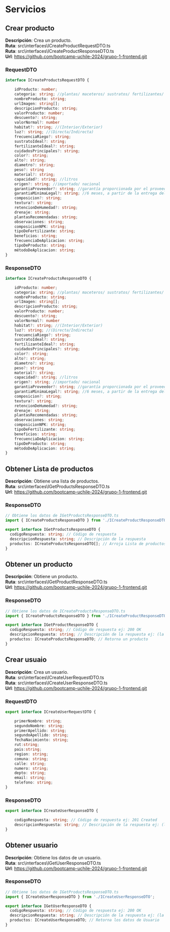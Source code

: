 # Servicios

## Crear producto

__Descripción__: Crea un producto. <br>
__Ruta__: src\interfaces\ICreateProductRequestDTO.ts<br>
__Ruta__: src\interfaces\ICreateProductResponseDTO.ts<br>
__Url__: https://github.com/bootcamp-uchile-2024/grupo-1-frontend.git<br>

### RequestDTO

```typescript
interface ICreateProductsRequestDTO {

    idProducto: number;
    categoria: string; //plantas/ maceteros/ sustratos/ fertilizantes/ controldeplagas
    nombreProducto: string;
    urlImagen: string[];
    descripcionProducto: string;
    valorProducto: number;
    descuento?: string;
    valorNormal?: number
    habitat?: string; //(Interior/Exterior)
    luz?: string; //(Directa/Indirecta)
    frecuenciaRiego?: string;
    sustratoIdeal?: string;
    fertilizanteIdeal?: string;
    cuidadosPrincipales?: string;
    color?: string;
    alto?: string;
    diametro?: string;
    peso?: string
    material?: string;
    capacidad?: string; //litros
    origen?: string; //importado/ nacional
    garantiaProveedor?: string; //garantía proporcionada por el proveedor 1 año/ 2 años/10 años etc
    garantiaMinimaLegal?: string; //6 meses, a partir de la entrega del producto.
    composicion?: string;
    textura?: string;
    retencionDeHumedad?: string;
    drenaje: string;
    plantasRecomendadas: string;
    observaciones: string;
    composicionNPK: string;
    tipoDeFertilizante: string;
    beneficios: string;
    frecuenciaDeAplicacion: string;
    tipoDeProducto: string;
    métodoDeAplicacion: string;
}

```

### ResponseDTO

```typescript
interface ICreateProductsResponseDTO {

    idProducto: number;
    categoria: string; //plantas/ maceteros/ sustratos/ fertilizantes/ controldeplagas
    nombreProducto: string;
    urlImagen: string[];
    descripcionProducto: string;
    valorProducto: number;
    descuento?: string;
    valorNormal?: number
    habitat?: string; //(Interior/Exterior)
    luz?: string; //(Directa/Indirecta)
    frecuenciaRiego?: string;
    sustratoIdeal?: string;
    fertilizanteIdeal?: string;
    cuidadosPrincipales?: string;
    color?: string;
    alto?: string;
    diametro?: string;
    peso?: string
    material?: string;
    capacidad?: string; //litros
    origen?: string; //importado/ nacional
    garantiaProveedor?: string; //garantía proporcionada por el proveedor 1 año/ 2 años/10 años etc
    garantiaMinimaLegal?: string; //6 meses, a partir de la entrega del producto.
    composicion?: string;
    textura?: string;
    retencionDeHumedad?: string;
    drenaje: string;
    plantasRecomendadas: string;
    observaciones: string;
    composicionNPK: string;
    tipoDeFertilizante: string;
    beneficios: string;
    frecuenciaDeAplicacion: string;
    tipoDeProducto: string;
    métodoDeAplicacion: string;
}
```

## Obtener Lista de productos

__Descripción__: Obtiene una lista de productos. <br>
__Ruta__: src\interfaces\IGetProductsResponseDTO.ts<br>
__Url__: https://github.com/bootcamp-uchile-2024/grupo-1-frontend.git<br>

### ResponseDTO

```typescript
// Obtiene los datos de IGetProductsResponseDTO.ts
import { ICreateProductsResponseDTO } from './ICreateProductResponseDTO';

export interface IGetProductsResponseDTO {
  codigoRespuesta: string; // Código de respuesta
  descripcionRespuesta: string; // Descripción de la respuesta
  productos: ICreateProductsResponseDTO[]; // Arroja Lista de productos
}
```

## Obtener un producto

__Descripción__: Obtiene un producto. <br>
__Ruta__: src\interfaces\IGetProductResponseDTO.ts<br>
__Url__: https://github.com/bootcamp-uchile-2024/grupo-1-frontend.git<br>

### ResponseDTO

```typescript
// Obtiene los datos de ICreateProductsResponseDTO.ts
import { ICreateProductsResponseDTO } from './ICreateProductResponseDTO';

export interface IGetProductResponseDTO {
  codigoRespuesta: string; // Código de respuesta ej: 200 OK
  descripcionRespuesta: string; // Descripción de la respuesta ej: (la consulta del producto ha sido exitosa)
  productos: ICreateProductsResponseDTO; // Retorna un producto
}
```

## Crear usuaio

__Descripción__: Crea un usuario. <br>
__Ruta__: src\interfaces\ICreateUserRequestDTO.ts<br>
__Ruta__: src\interfaces\ICreateUserResponseDTO.ts<br>
__Url__: https://github.com/bootcamp-uchile-2024/grupo-1-frontend.git<br>

### RequestDTO

```typescript
export interface ICreateUserRequestDTO {

    primerNombre: string;
    segundoNombre: string;
    primerApellido: string;
    segundoApellido: string;
    fechaNacimiento: string;
    rut:string;
    pais:string;
    region: string;
    comuna: string;
    calle: string;
    numero: string;
    depto: string;
    email: string;
    telefono: string;
}
```
### ResponseDTO

```typescript
export interface ICreateUserResponseDTO {

    codigoRespuesta: string; // Código de respuesta ej: 201 Created
    descripcionRespuesta: string; // Descripción de la respuesta ej: (la creación de usuario ha sido existosa)
}
```

## Obtener usuario

__Descripción__: Obtiene los datos de un usuario. <br>
__Ruta__: src\interfaces\IGetUserResponseDTO.ts<br>
__Url__: https://github.com/bootcamp-uchile-2024/grupo-1-frontend.git<br>

### ResponseDTO

```typescript
// Obtiene los datos de IGetProductsResponseDTO.ts
import { ICreateUserResponseDTO } from './ICreateUserResponseDTO';

export interface IGetUserResponseDTO {
  codigoRespuesta: string; // Código de respuesta ej: 200 OK
  descripcionRespuesta: string; // Descripción de la respuesta ej: (la consulta de usuario ha sido exitosa)
  productos: ICreateUserResponseDTO; // Retorna los datos de Usuario 
}
```

